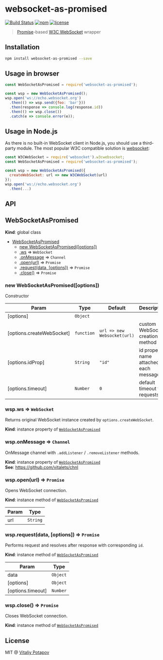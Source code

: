# websocket-as-promised

[![Build Status](https://travis-ci.org/vitalets/websocket-as-promised.svg?branch=master)](https://travis-ci.org/vitalets/websocket-as-promised)
[![npm](https://img.shields.io/npm/v/websocket-as-promised.svg)](https://www.npmjs.com/package/websocket-as-promised)
[![license](https://img.shields.io/npm/l/websocket-as-promised.svg)](https://www.npmjs.com/package/websocket-as-promised)

> [Promise]-based [W3C WebSocket] wrapper

## Installation
```bash
npm install websocket-as-promised --save
```

## Usage in browser
```js
const WebSocketAsPromised = require('websocket-as-promised');

const wsp = new WebSocketAsPromised();
wsp.open('ws://echo.websocket.org')
  .then(() => wsp.send({foo: 'bar'}))
  .then(response => console.log(response.id))
  .then(() => wsp.close())
  .catch(e => console.error(e));

```

## Usage in Node.js
As there is no built-in WebSocket client in Node.js, you should use a third-party module.
The most popular W3C compatible solution is [websocket](https://www.npmjs.com/package/websocket):
```js
const W3CWebSocket = require('websocket').w3cwebsocket;
const WebSocketAsPromised = require('websocket-as-promised');

const wsp = new WebSocketAsPromised({
  createWebSocket: url => new W3CWebSocket(url)
});
wsp.open('ws://echo.websocket.org')
  .then(...)

```

## API

<a name="WebSocketAsPromised"></a>

## WebSocketAsPromised
**Kind**: global class  

* [WebSocketAsPromised](#WebSocketAsPromised)
    * [new WebSocketAsPromised([options])](#new_WebSocketAsPromised_new)
    * [.ws](#WebSocketAsPromised+ws) ⇒ <code>WebSocket</code>
    * [.onMessage](#WebSocketAsPromised+onMessage) ⇒ <code>Channel</code>
    * [.open(url)](#WebSocketAsPromised+open) ⇒ <code>Promise</code>
    * [.request(data, [options])](#WebSocketAsPromised+request) ⇒ <code>Promise</code>
    * [.close()](#WebSocketAsPromised+close) ⇒ <code>Promise</code>

<a name="new_WebSocketAsPromised_new"></a>

### new WebSocketAsPromised([options])
Constructor


| Param | Type | Default | Description |
| --- | --- | --- | --- |
| [options] | <code>Object</code> |  |  |
| [options.createWebSocket] | <code>function</code> | <code>url =&gt; new Websocket(url)</code> | custom WebSocket creation method |
| [options.idProp] | <code>String</code> | <code>&quot;id&quot;</code> | id property name attached to each message |
| [options.timeout] | <code>Number</code> | <code>0</code> | default timeout for requests |

<a name="WebSocketAsPromised+ws"></a>

### wsp.ws ⇒ <code>WebSocket</code>
Returns original WebSocket instance created by `options.createWebSocket`.

**Kind**: instance property of [<code>WebSocketAsPromised</code>](#WebSocketAsPromised)  
<a name="WebSocketAsPromised+onMessage"></a>

### wsp.onMessage ⇒ <code>Channel</code>
OnMessage channel with `.addListener` / `.removeListener` methods.

**Kind**: instance property of [<code>WebSocketAsPromised</code>](#WebSocketAsPromised)  
**See**: https://github.com/vitalets/chnl  
<a name="WebSocketAsPromised+open"></a>

### wsp.open(url) ⇒ <code>Promise</code>
Opens WebSocket connection.

**Kind**: instance method of [<code>WebSocketAsPromised</code>](#WebSocketAsPromised)  

| Param | Type |
| --- | --- |
| url | <code>String</code> | 

<a name="WebSocketAsPromised+request"></a>

### wsp.request(data, [options]) ⇒ <code>Promise</code>
Performs request and resolves after response with corresponding `id`.

**Kind**: instance method of [<code>WebSocketAsPromised</code>](#WebSocketAsPromised)  

| Param | Type |
| --- | --- |
| data | <code>Object</code> | 
| [options] | <code>Object</code> | 
| [options.timeout] | <code>Number</code> | 

<a name="WebSocketAsPromised+close"></a>

### wsp.close() ⇒ <code>Promise</code>
Closes WebSocket connection.

**Kind**: instance method of [<code>WebSocketAsPromised</code>](#WebSocketAsPromised)  

## License
MIT @ [Vitaliy Potapov](https://github.com/vitalets)

[W3C WebSocket]: https://developer.mozilla.org/en-US/docs/Web/API/WebSockets_API
[Promise]: https://developer.mozilla.org/en/docs/Web/JavaScript/Reference/Global_Objects/Promise 
